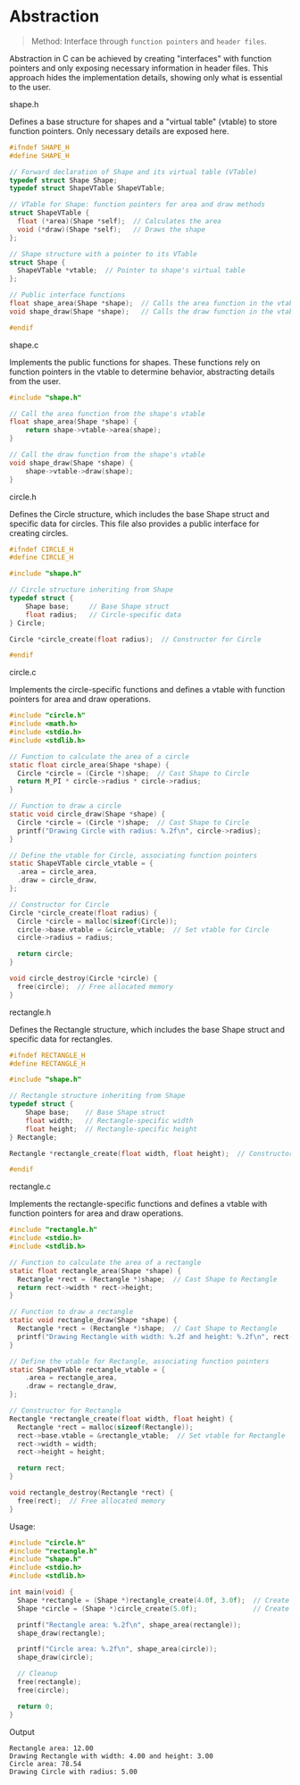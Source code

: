 # Abstraction
> Method: Interface through `function pointers` and `header files`.

Abstraction in C can be achieved by creating "interfaces" with function pointers and only exposing necessary information in header files. This approach hides the implementation details, showing only what is essential to the user.

shape.h

Defines a base structure for shapes and a "virtual table" (vtable) to store function pointers. Only necessary details are exposed here.
```c
#ifndef SHAPE_H
#define SHAPE_H

// Forward declaration of Shape and its virtual table (VTable)
typedef struct Shape Shape;
typedef struct ShapeVTable ShapeVTable;

// VTable for Shape: function pointers for area and draw methods
struct ShapeVTable {
  float (*area)(Shape *self);  // Calculates the area
  void (*draw)(Shape *self);   // Draws the shape
};

// Shape structure with a pointer to its VTable
struct Shape {
  ShapeVTable *vtable;  // Pointer to shape's virtual table
};

// Public interface functions
float shape_area(Shape *shape);  // Calls the area function in the vtable
void shape_draw(Shape *shape);   // Calls the draw function in the vtable

#endif
```

shape.c

Implements the public functions for shapes. These functions rely on function pointers in the vtable to determine behavior, abstracting details from the user.
```c
#include "shape.h"

// Call the area function from the shape's vtable
float shape_area(Shape *shape) {
    return shape->vtable->area(shape);
}

// Call the draw function from the shape's vtable
void shape_draw(Shape *shape) {
    shape->vtable->draw(shape);
}
```

circle.h

Defines the Circle structure, which includes the base Shape struct and specific data for circles. This file also provides a public interface for creating circles.
```c
#ifndef CIRCLE_H
#define CIRCLE_H

#include "shape.h"

// Circle structure inheriting from Shape
typedef struct {
    Shape base;     // Base Shape struct
    float radius;   // Circle-specific data
} Circle;

Circle *circle_create(float radius);  // Constructor for Circle

#endif
```

circle.c

Implements the circle-specific functions and defines a vtable with function pointers for area and draw operations.
```c
#include "circle.h"
#include <math.h>
#include <stdio.h>
#include <stdlib.h>

// Function to calculate the area of a circle
static float circle_area(Shape *shape) {
  Circle *circle = (Circle *)shape;  // Cast Shape to Circle
  return M_PI * circle->radius * circle->radius;
}

// Function to draw a circle
static void circle_draw(Shape *shape) {
  Circle *circle = (Circle *)shape;  // Cast Shape to Circle
  printf("Drawing Circle with radius: %.2f\n", circle->radius);
}

// Define the vtable for Circle, associating function pointers
static ShapeVTable circle_vtable = {
  .area = circle_area,
  .draw = circle_draw,
};

// Constructor for Circle
Circle *circle_create(float radius) {
  Circle *circle = malloc(sizeof(Circle));
  circle->base.vtable = &circle_vtable;  // Set vtable for Circle
  circle->radius = radius;

  return circle;
}

void circle_destroy(Circle *circle) {
  free(circle);  // Free allocated memory
}
```

rectangle.h

Defines the Rectangle structure, which includes the base Shape struct and specific data for rectangles.
```c
#ifndef RECTANGLE_H
#define RECTANGLE_H

#include "shape.h"

// Rectangle structure inheriting from Shape
typedef struct {
    Shape base;    // Base Shape struct
    float width;   // Rectangle-specific width
    float height;  // Rectangle-specific height
} Rectangle;

Rectangle *rectangle_create(float width, float height);  // Constructor for Rectangle

#endif
```

rectangle.c

Implements the rectangle-specific functions and defines a vtable with function pointers for area and draw operations.
```c
#include "rectangle.h"
#include <stdio.h>
#include <stdlib.h>

// Function to calculate the area of a rectangle
static float rectangle_area(Shape *shape) {
  Rectangle *rect = (Rectangle *)shape;  // Cast Shape to Rectangle
  return rect->width * rect->height;
}

// Function to draw a rectangle
static void rectangle_draw(Shape *shape) {
  Rectangle *rect = (Rectangle *)shape;  // Cast Shape to Rectangle
  printf("Drawing Rectangle with width: %.2f and height: %.2f\n", rect->width, rect->height);
}

// Define the vtable for Rectangle, associating function pointers
static ShapeVTable rectangle_vtable = {
    .area = rectangle_area,
    .draw = rectangle_draw,
};

// Constructor for Rectangle
Rectangle *rectangle_create(float width, float height) {
  Rectangle *rect = malloc(sizeof(Rectangle));
  rect->base.vtable = &rectangle_vtable;  // Set vtable for Rectangle
  rect->width = width;
  rect->height = height;

  return rect;
}

void rectangle_destroy(Rectangle *rect) {
  free(rect);  // Free allocated memory
}
```

Usage:
```c
#include "circle.h"
#include "rectangle.h"
#include "shape.h"
#include <stdio.h>
#include <stdlib.h>

int main(void) {
  Shape *rectangle = (Shape *)rectangle_create(4.0f, 3.0f);  // Create a Rectangle as a Shape
  Shape *circle = (Shape *)circle_create(5.0f);              // Create a Circle as a Shape

  printf("Rectangle area: %.2f\n", shape_area(rectangle));
  shape_draw(rectangle);

  printf("Circle area: %.2f\n", shape_area(circle));
  shape_draw(circle);

  // Cleanup
  free(rectangle);
  free(circle);

  return 0;
}
```

Output
```plaintext
Rectangle area: 12.00
Drawing Rectangle with width: 4.00 and height: 3.00
Circle area: 78.54
Drawing Circle with radius: 5.00
```
